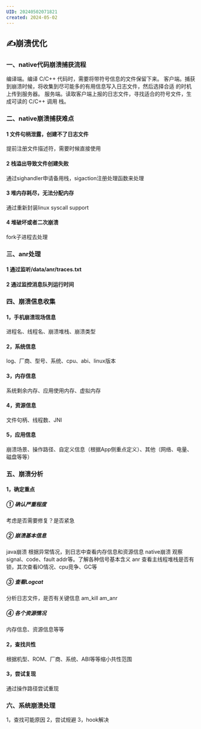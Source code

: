 ```yaml
---
UID: 20240502071821
created: 2024-05-02
---
```


## ✍崩溃优化
### 一、native代码崩溃捕获流程
编译端。编译 C/C++ 代码时，需要将带符号信息的文件保留下来。
客户端。捕获到崩溃时候，将收集到尽可能多的有用信息写入日志文件，然后选择合适
的时机上传到服务器。
服务端。读取客户端上报的日志文件，寻找适合的符号文件，生成可读的 C/C++ 调用
栈。
### 二、native崩溃捕获难点
#### 1 文件句柄泄露，创建不了日志文件
提前注册文件描述符，需要时候直接使用
#### 2 栈溢出导致文件创建失败
通过sighandler申请备用栈，sigaction注册处理函数来处理
#### 3 堆内存耗尽，无法分配内存
通过重新封装linux syscall support
#### 4 堆破坏或者二次崩溃
fork子进程去处理

### 三、anr处理
#### 1 通过监听/data/anr/traces.txt
#### 2 通过监控消息队列运行时间

### 四、崩溃信息收集
#### 1，手机崩溃现场信息
进程名、线程名、崩溃堆栈、崩溃类型
#### 2，系统信息
log、厂商、型号、系统、cpu、abi、linux版本
####  3，内存信息
系统剩余内存、应用使用内存、虚拟内存
#### 4，资源信息
文件句柄、线程数、JNI
#### 5，应用信息
崩溃场景、操作路径、自定义信息（根据App侧重点定义）、其他（网络、电量、磁盘等等）

### 五、崩溃分析
#### 1，确定重点
##### ①  确认严重程度
考虑是否需要修复？是否紧急
##### ②  崩溃基本信息
java崩溃  根据异常情况，到日志中查看内存信息和资源信息
native崩溃 观察signal、code、fault addr等。了解各种信号基本含义
anr 查看主线程堆栈是否有锁，其次查看IO情况、cpu竞争、GC等
##### ③ 查看Logcat
分析日志文件，是否有关键信息 am_kill am_anr
##### ④ 各个资源情况
内存信息、资源信息等等
#### 2，查找共性
根据机型、ROM、厂商、系统、ABI等等缩小共性范围
#### 3，尝试复现
通过操作路径尝试重现

### 六、系统崩溃处理
1，查找可能原因
2，尝试规避
3，hook解决

